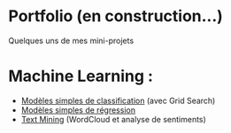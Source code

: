 # Portfolio (en construction...)
Quelques uns de mes mini-projets

# Machine Learning :
- [Modèles simples de classification](https://github.com/AnnaDaridor/Portfolio/tree/main/Mod%C3%A8les%20simples%20de%20classification) (avec Grid Search)
- [Modèles simples de régression](https://github.com/AnnaDaridor/Portfolio/tree/main/Mod%C3%A8les%20simples%20de%20r%C3%A9gression)
- [Text Mining](https://github.com/AnnaDaridor/Portfolio/tree/main/Text%20Mining) (WordCloud et analyse de sentiments)
